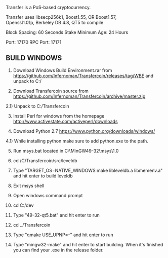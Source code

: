 
Transfer is a PoS-based cryptocurrency.

Transfer uses libsecp256k1,
			  Boost1.55,
			  OR Boost1.57,  
			  Openssl1.01p,
			  Berkeley DB 4.8,
			  QT5 to compile


Block Spacing: 60 Seconds
Stake Minimum Age: 24 Hours

Port: 17170
RPC Port: 17171



BUILD WINDOWS
-------------

1) Download Windows Build Environment.rar from https://github.com/Infernoman/Transfercoin/releases/tag/WBE and unpack to C:/

2) Download Transfercoin source from https://github.com/Infernoman/Transfercoin/archive/master.zip 

2.1) Unpack to C:/Transfercoin

3) Install Perl for windows from the homepage http://www.activestate.com/activeperl/downloads

4) Download Python 2.7 https://www.python.org/downloads/windows/

4.1) While installing python make sure to add python.exe to the path.

5) Run msys.bat located in C:\MinGW49-32\msys\1.0

6) cd /C/Transfercoin/src/leveldb

7) Type "TARGET_OS=NATIVE_WINDOWS make libleveldb.a libmemenv.a" and hit enter to build leveldb

8) Exit msys shell

9) Open windows command prompt

10) cd C:/dev

11) Type "49-32-qt5.bat" and hit enter to run

12) cd ../Transfercoin

13) Type "qmake USE_UPNP=-" and hit enter to run

14) Type "mingw32-make" and hit enter to start building. When it's finished you can find your .exe in the release folder.